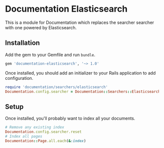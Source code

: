 # Documentation Elasticsearch

This is a module for Documentation which replaces the searcher searcher with one powered by Elasticsearch.

## Installation

Add the gem to your Gemfile and run `bundle`.

```ruby
gem 'documentation-elasticsearch', '~> 1.0'
```

Once installed, you should add an initializer to your Rails application to add configuration.

```ruby
require 'documentation/searchers/elasticsearch'
Documentation.config.searcher = Documentation::Searchers::Elasticsearch.new(:host => 'localhost')
```

## Setup

Once installed, you'll probably want to index all your documents.

```ruby
# Remove any existing index
Documentation.config.searcher.reset
# Index all pages
Documentation::Page.all.each(&:index)
```
